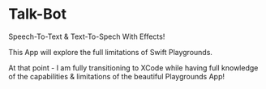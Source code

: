 # Talk-Bot

Speech-To-Text & Text-To-Spech With Effects!


This App will explore the full limitations of Swift Playgrounds.

At that point - I am fully transitioning to XCode while having full knowledge of the capabilities & limitations of the beautiful Playgrounds App!


